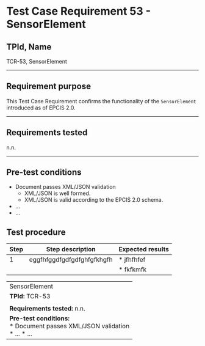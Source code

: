 # Test Case Requirement 53 - SensorElement

## TPId, Name
TCR-53, SensorElement
___
## Requirement purpose
This Test Case Requirement confirms the functionality of the `SensorElement` introduced as of EPCIS 2.0.
___
## Requirements tested
n.n.
___
## Pre-test conditions
* Document passes XML/JSON validation
    * XML/JSON is well formed.
    * XML/JSON is valid according to the EPCIS 2.0 schema.
* ...
* ...

## Test procedure

| Step | Step description | Expected results |
| ------ | ---------------- | -------------- |
| 1 | eggfhfggdfgdfgdfghfgfkhgfh | * jfhfhfef
||| * fkfkmfk
                                    





<table>
    <tbody>
        <tr>
            <td colspan="3">SensorElement</td>
        </tr>
        <tr>
            <td colspan="3"><b>TPId:</b> TCR-53</td>
        </tr>
        <tr>
            <td colspan="3"><b></b> </td>
        </tr>
        <tr>
            <td colspan="3"><b>Requirements tested:</b> n.n.</td>
        </tr>
        <tr>
            <td colspan="3"><b>Pre-test conditions:</b> <br>
            * Document passes XML/JSON validation <br>
            * ...
            * ...
            </td>
        </tr>
